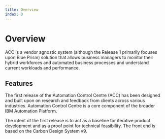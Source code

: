 ```yaml
---
title: Overview
index: 0
---
```


# Overview

ACC is a vendor agnostic system (although the Release 1 primarily focuses upon Blue Prism) solution that allows business managers to monitor their hybrid workforces and automated business processes and understand current workloads and performance.

## Features

The first release of the Automation Control Centre (ACC) has been designed and built upon on research and feedback from clients across various industries. Automation Control Centre is a core component of the broader IBM Automation Platform.

The intent of the first release is to act as a baseline for iterative product development and as a proof point for technical feasibility. The front end is based on the Carbon Design System v9.

